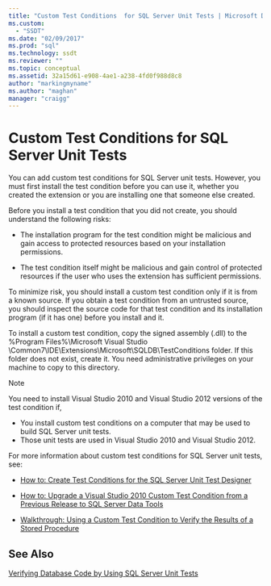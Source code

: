 ```yaml
---
title: "Custom Test Conditions  for SQL Server Unit Tests | Microsoft Docs"
ms.custom: 
  - "SSDT"
ms.date: "02/09/2017"
ms.prod: "sql"
ms.technology: ssdt
ms.reviewer: ""
ms.topic: conceptual
ms.assetid: 32a15d61-e908-4ae1-a238-4fd0f988d8c8
author: "markingmyname"
ms.author: "maghan"
manager: "craigg"
---
```

# Custom Test Conditions  for SQL Server Unit Tests
You can add custom test conditions for SQL Server unit tests. However, you must first install the test condition before you can use it, whether you created the extension or you are installing one that someone else created.  
  
Before you install a test condition that you did not create, you should understand the following risks:  
  
-   The installation program for the test condition might be malicious and gain access to protected resources based on your installation permissions.  
  
-   The test condition itself might be malicious and gain control of protected resources if the user who uses the extension has sufficient permissions.  
  
To minimize risk, you should install a custom test condition only if it is from a known source. If you obtain a test condition from an untrusted source, you should inspect the source code for that test condition and its installation program (if it has one) before you install and it.  
  
To install a custom test condition, copy the signed assembly (.dll) to the %Program Files%\Microsoft Visual Studio <Version>\Common7\IDE\Extensions\Microsoft\SQLDB\TestConditions folder. If this folder does not exist, create it. You need administrative privileges on your machine to copy to this directory.  
  
> [!NOTE]  
> You need to install Visual Studio 2010 and Visual Studio 2012 versions of the test condition if,  
>   
> -   You install custom test conditions on a computer that may be used to build SQL Server unit tests.  
> -   Those unit tests are used in Visual Studio 2010 and Visual Studio 2012.  
  
For more information about custom test conditions for SQL Server unit tests, see:  
  
-   [How to: Create Test Conditions for the SQL Server Unit Test Designer](../ssdt/how-to-create-test-conditions-for-the-sql-server-unit-test-designer.md)  
  
-   [How to: Upgrade a Visual Studio 2010 Custom Test Condition from a Previous Release to SQL Server Data Tools](../ssdt/how-to-upgrade-visual-studio-2010-custom-test-condition-to-ssdt.md)  
  
-   [Walkthrough: Using a Custom Test Condition to Verify the Results of a Stored Procedure](../ssdt/walkthrough-use-custom-test-condition-to-verify-stored-procedure-results.md)  
  
## See Also  
[Verifying Database Code by Using SQL Server Unit Tests](../ssdt/verifying-database-code-by-using-sql-server-unit-tests.md)  
  
